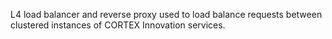 L4 load balancer and reverse proxy used to load balance requests between clustered instances of CORTEX Innovation services.